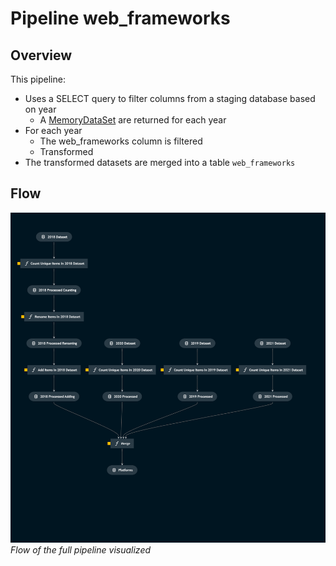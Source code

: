 # Pipeline web_frameworks

## Overview

This pipeline:
- Uses a SELECT query to filter columns from a staging database based on year
    - A [MemoryDataSet](https://kedro.readthedocs.io/en/stable/kedro.io.MemoryDataSet.html) are returned for each year
- For each year
    - The web_frameworks column is filtered
    - Transformed 
- The transformed datasets are merged into a table `web_frameworks`

## Flow
![img](kedro-pipeline-frameworks.png)*Flow of the full pipeline visualized*